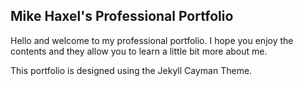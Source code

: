 ## Mike Haxel's Professional Portfolio

Hello and welcome to my professional portfolio. I hope you enjoy the contents and they allow you to learn a little bit more about me. 

This portfolio is designed using the Jekyll Cayman Theme.



